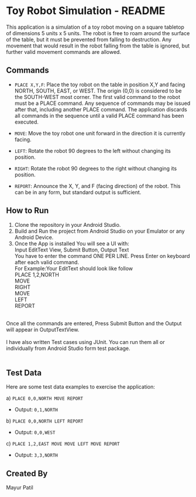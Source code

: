 # Toy Robot Simulation - README

This application is a simulation of a toy robot moving on a square tabletop of dimensions 5 units x 5 units. The robot is free to roam around the surface of the table, but it must be prevented from falling to destruction. Any movement that would result in the robot falling from the table is ignored, but further valid movement commands are allowed.

## Commands

- `PLACE X,Y,F`: Place the toy robot on the table in position X,Y and facing NORTH, SOUTH, EAST, or WEST. The origin (0,0) is considered to be the SOUTH-WEST most corner. The first valid command to the robot must be a PLACE command. Any sequence of commands may be issued after that, including another PLACE command. The application discards all commands in the sequence until a valid PLACE command has been executed.

- `MOVE`: Move the toy robot one unit forward in the direction it is currently facing.

- `LEFT`: Rotate the robot 90 degrees to the left without changing its position.

- `RIGHT`: Rotate the robot 90 degrees to the right without changing its position.

- `REPORT`: Announce the X, Y, and F (facing direction) of the robot. This can be in any form, but standard output is sufficient.

## How to Run

1. Clone the repository in your Android Studio.
2. Build and Run the project from Android Studio on your Emulator or any Android Device.
3. Once the App is installed You will see a UI with: <br>
Input EditText View, Submit Button, Output Text<br>
You have to enter the command ONE PER LINE. Press Enter on keyboard after each valid command.<br>
For Example:Your EditText should look like follow<br>
PLACE 1,2,NORTH<br>
MOVE<br>
RIGHT<br>
MOVE<br>
LEFT<br>
REPORT<br>
<br>
Once all the commands are entered, Press Submit Button and the Output will appear in OutputTextView.<br>
<br>
I have also written Test cases using JUnit. You can run them all or individually from Android Studio form test package.<br>
<br>


## Test Data

Here are some test data examples to exercise the application:

a) `PLACE 0,0,NORTH MOVE REPORT`<br>
   - Output: `0,1,NORTH`

b) `PLACE 0,0,NORTH LEFT REPORT`<br>
   - Output: `0,0,WEST`

c) `PLACE 1,2,EAST MOVE MOVE LEFT MOVE REPORT`<br>
   - Output: `3,3,NORTH`


## Created By
Mayur Patil
